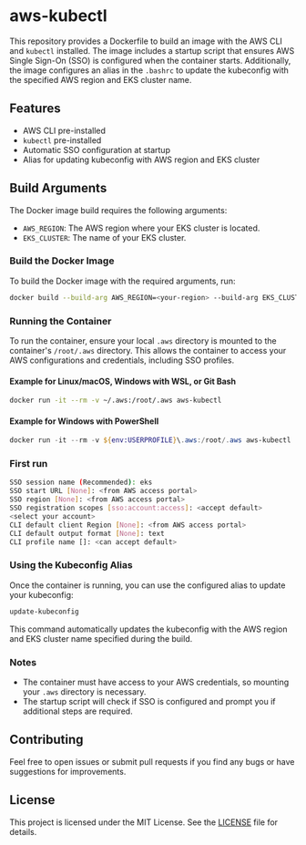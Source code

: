 # aws-kubectl

This repository provides a Dockerfile to build an image with the AWS CLI and `kubectl` installed.
The image includes a startup script that ensures AWS Single Sign-On (SSO) is configured when the container starts.
Additionally, the image configures an alias in the `.bashrc` to update the kubeconfig with the specified AWS region and EKS cluster name.

## Features

- AWS CLI pre-installed
- `kubectl` pre-installed
- Automatic SSO configuration at startup
- Alias for updating kubeconfig with AWS region and EKS cluster

## Build Arguments

The Docker image build requires the following arguments:

- `AWS_REGION`: The AWS region where your EKS cluster is located.
- `EKS_CLUSTER`: The name of your EKS cluster.

### Build the Docker Image

To build the Docker image with the required arguments, run:

```bash
docker build --build-arg AWS_REGION=<your-region> --build-arg EKS_CLUSTER=<your-cluster-name> -t aws-kubectl .
```

### Running the Container

To run the container, ensure your local `.aws` directory is mounted to the container's `/root/.aws` directory. This allows the container to access your AWS configurations and credentials, including SSO profiles.

#### Example for Linux/macOS, Windows with WSL, or Git Bash

```bash
docker run -it --rm -v ~/.aws:/root/.aws aws-kubectl
```

#### Example for Windows with PowerShell

```powershell
docker run -it --rm -v ${env:USERPROFILE}\.aws:/root/.aws aws-kubectl
```

### First run

```bash
SSO session name (Recommended): eks
SSO start URL [None]: <from AWS access portal>
SSO region [None]: <from AWS access portal>
SSO registration scopes [sso:account:access]: <accept default>
<select your account>
CLI default client Region [None]: <from AWS access portal>
CLI default output format [None]: text
CLI profile name []: <can accept default>
```

### Using the Kubeconfig Alias

Once the container is running, you can use the configured alias to update your kubeconfig:

```bash
update-kubeconfig
```

This command automatically updates the kubeconfig with the AWS region and EKS cluster name specified during the build.

### Notes

- The container must have access to your AWS credentials, so mounting your `.aws` directory is necessary.
- The startup script will check if SSO is configured and prompt you if additional steps are required.

## Contributing

Feel free to open issues or submit pull requests if you find any bugs or have suggestions for improvements.

## License

This project is licensed under the MIT License. See the [LICENSE](LICENSE) file for details.

